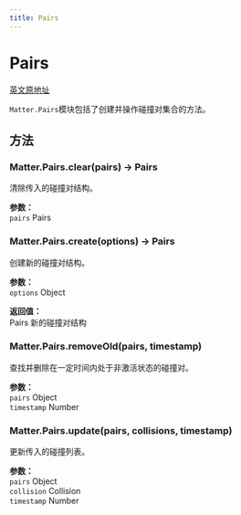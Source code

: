 ```yaml
---
title: Pairs
---
```


# Pairs

[英文原地址](https://brm.io/matter-js/docs/classes/Pairs.html)

`Matter.Pairs`模块包括了创建并操作碰撞对集合的方法。

## 方法

### Matter.Pairs.clear(pairs) → Pairs

清除传入的碰撞对结构。

**参数：**    
`pairs` Pairs  

### Matter.Pairs.create(options) → Pairs   

创建新的碰撞对结构。

**参数：**    
`options` Object 

**返回值：**   
Pairs 新的碰撞对结构

### Matter.Pairs.removeOld(pairs, timestamp)

查找并删除在一定时间内处于非激活状态的碰撞对。

**参数：**    
`pairs` Object   
`timestamp` Number  

### Matter.Pairs.update(pairs, collisions, timestamp)

更新传入的碰撞列表。

**参数：**    
`pairs` Object   
`collision` Collision   
`timestamp` Number 










